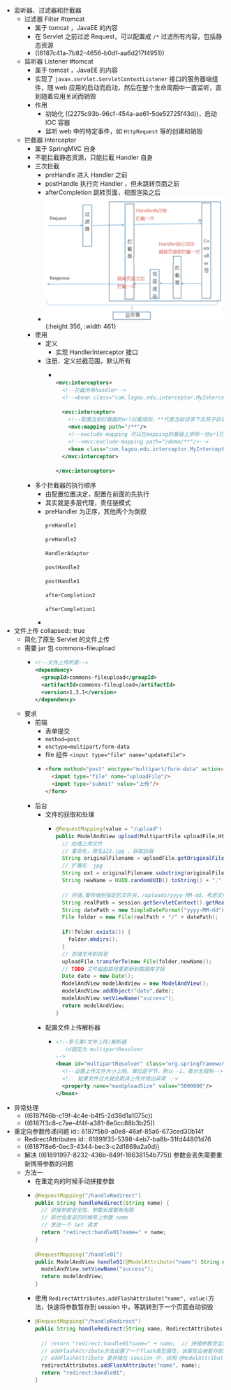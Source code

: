 - 监听器、过滤器和拦截器
	- 过滤器 Filter #tomcat
		- 属于 tomcat ，JavaEE 的内容
		- 在 Servlet 之前过滤 Request，可以配置成 `/*` 过滤所有内容，包括静态资源
		- ((6187c41a-7b82-4656-b0df-aa6d217f4951))
	- 监听器 Listener #tomcat
		- 属于 tomcat ，JavaEE 的内容
		- 实现了 `javax.servlet.ServletContextListener` 接口的服务器端组件，随 web 应用的启动而启动，然后在整个生命周期中一直监听，直到随着应用关闭而销毁
		- 作用
			- 初始化 ((2275c93b-96cf-454a-ae61-5de52725f43d))，启动 IOC 容器
			- 监听 web 中的特定事件，如 `HttpRequest` 等的创建和销毁
	- 拦截器 Interceptor
		- 属于 SpringMVC 自身
		- 不能拦截静态资源，只能拦截 Handler 自身
		- 三次拦截
			- preHandle 进入 Handler 之前
			- postHandle 执行完 Handler ，但未跳转页面之前
			- afterCompletion 跳转页面，视图渲染之后
			- ![image.png](../assets/image_1636296022813_0.png){:height 356, :width 461}
		- 使用
			- 定义
				- 实现 HandlerInterceptor 接口
			- 注册、定义拦截范围，默认所有
				- ```xml
				  
				  <mvc:interceptors>
				    <!--拦截所有handler-->
				    <!--<bean class="com.lagou.edu.interceptor.MyIntercepter01"/>-->
				  
				    <mvc:interceptor>
				      <!--配置当前拦截器的url拦截规则，**代表当前目录下及其子目录下的所有url-->
				      <mvc:mapping path="/**"/>
				      <!--exclude-mapping 可以在mapping的基础上排除一些url拦截-->
				      <!--<mvc:exclude-mapping path="/demo/**"/>-->
				      <bean class="com.lagou.edu.interceptor.MyIntercepter01"/>
				    </mvc:interceptor>
				  
				  </mvc:interceptors>
				  ```
		- 多个拦截器的执行顺序
			- 由配置位置决定，配置在前面的先执行
			- 其实就是多层代理，责任链模式
			- preHandler 为正序，其他两个为倒叙
			  ```text
			  preHandle1
			  
			  preHandle2
			  
			  HandlerAdaptor
			  
			  postHandle2
			  
			  postHandle1
			  
			  afterCompletion2
			  
			  afterCompletion1
			  ```
			-
- 文件上传
  collapsed:: true
	- 简化了原生 Servlet 的文件上传
	- 需要 jar 包 commons-fileupload
		- ```xml
		  <!--文件上传所需-->
		  <dependency>
		    <groupId>commons-fileupload</groupId>
		    <artifactId>commons-fileupload</artifactId>
		    <version>1.3.1</version>
		  </dependency>
		  ```
	- 要求
		- 前端
			- 表单提交
			- `method=post`
			- `enctype=multipart/form-data`
			- file 组件 `<input type="file" name="updateFile">`
			- ```html
			  <form method="post" enctype="multipart/form-data" action="demo/upload">
			    <input type="file" name="uploadFile"/>
			    <input type="submit" value="上传"/>
			  </form>
			  ```
		- 后台
			- 文件的获取和处理
				- ```java
				  @RequestMapping(value = "/upload")
				  public ModelAndView upload(MultipartFile uploadFile,HttpSession session) throws IOException {
				    // 处理上传文件
				    // 重命名，原名123.jpg ，获取后缀
				    String originalFilename = uploadFile.getOriginalFilename();// 原始名称
				    // 扩展名  jpg
				    String ext = originalFilename.substring(originalFilename.lastIndexOf(".") + 1, originalFilename.length());
				    String newName = UUID.randomUUID().toString() + "." + ext;
				  
				    // 存储,要存储到指定的文件夹，/uploads/yyyy-MM-dd，考虑文件过多的情况按照日期，生成一个子文件夹
				    String realPath = session.getServletContext().getRealPath("/uploads");
				    String datePath = new SimpleDateFormat("yyyy-MM-dd").format(new Date());
				    File folder = new File(realPath + "/" + datePath);
				  
				    if(!folder.exists()) {
				      folder.mkdirs();
				    }
				    // 存储文件到目录
				    uploadFile.transferTo(new File(folder,newName));
				    // TODO 文件磁盘路径要更新到数据库字段
				    Date date = new Date();
				    ModelAndView modelAndView = new ModelAndView();
				    modelAndView.addObject("date",date);
				    modelAndView.setViewName("success");
				    return modelAndView;
				  }
				  ```
			- 配置文件上传解析器
				- ```xml
				  <!--多元素(文件上传)解析器
				     id固定为 multipartResolver
				  -->
				  <bean id="multipartResolver" class="org.springframework.web.multipart.commons.CommonsMultipartResolver">
				    <!--设置上传文件大小上限，单位是字节，默认 -1，表示无限制-->
				    <!-- 如果文件过大就会取消上传并抛出异常 -->
				    <property name="maxUploadSize" value="5000000"/>
				  </bean>
				  ```
- 异常处理
	- ((6187f46b-c19f-4c4e-b4f5-2d38d1a1075c))
	- ((6187f3c8-c7ae-4f4f-a381-8e0cc88b3b25))
- 重定向参数传递问题
  id:: 6187f5b9-a0e8-46af-85a6-673ced30b14f
	- RedirectAttributes
	  id:: 61891f35-5398-4eb7-ba8b-31fd44801d76
	- ((6187f8e6-0ec3-4344-bec3-c2d1869a2a0d))
	- 解决 ((61891997-8232-436b-849f-18638154b775)) 参数会丢失需要重新携带参数的问题
	- 方法一
		- 在重定向的时候手动拼接参数
		- ```java
		  @RequestMapping("/handleRedirect")
		  public String handleRedirect(String name) {
		    // 拼接参数安全性、参数长度都有局限
		    // 前台会发送的时候带上参数 name
		    // 发送一个 Get 请求
		    return "redirect:handle01?name=" + name; 
		  }
		  
		  @RequestMapping("/handle01")
		  public ModelAndView handle01(@ModelAttribute("name") String name) {
		    modelAndView.setViewName("success");
		    return modelAndView;
		  }
		  ```
		- 使用 `RedirectAttributes.addFlashAttribute("name", value)`方法，快速将参数暂存到 session 中，等跳转到下一个页面自动销毁
		- ```java
		  @RequestMapping("/handleRedirect")
		  public String handleRedirect(String name, RedirectAttributes redirectAttributes) {
		  
		    // return "redirect:handle01?name=" + name;  // 拼接参数安全性、参数长度都有局限
		    // addFlashAttribute方法设置了一个flash类型属性，该属性会被暂存到session中，在跳转到页面之后该属性销毁
		    // addFlashAttribute 是存储在 session 中，说明 @ModelAttribute 注解会尝试从 session 获取数据
		    redirectAttributes.addFlashAttribute("name", name);
		    return "redirect:handle01";
		  }
		  ```